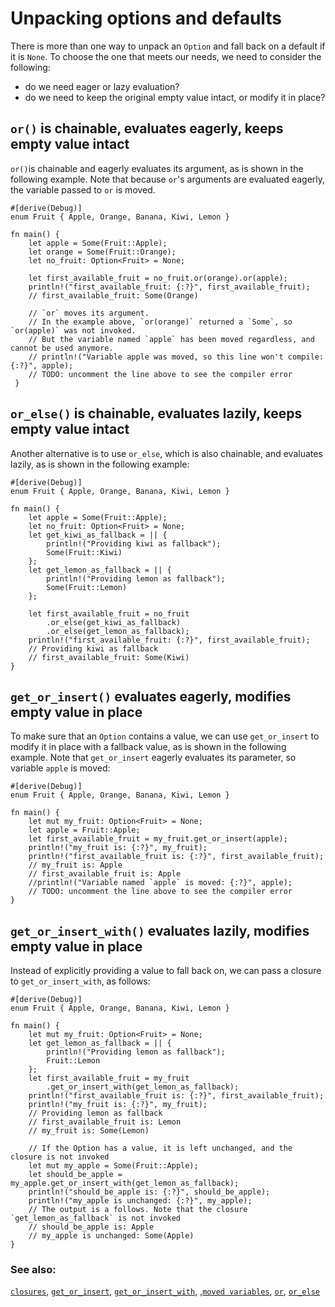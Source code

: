 # Unpacking options and defaults

There is more than one way to unpack an `Option` and fall back on a default if it is `None`. To choose the one that meets our needs, we need to consider the following:
* do we need eager or lazy evaluation?
* do we need to keep the original empty value intact, or modify it in place?

##  `or()` is chainable, evaluates eagerly, keeps empty value intact

`or()`is chainable and eagerly evaluates its argument, as is shown in the following example. Note that because `or`'s arguments are evaluated eagerly, the variable passed to `or` is moved.

```rust,editable
#[derive(Debug)] 
enum Fruit { Apple, Orange, Banana, Kiwi, Lemon }

fn main() {
    let apple = Some(Fruit::Apple);
    let orange = Some(Fruit::Orange);
    let no_fruit: Option<Fruit> = None;

    let first_available_fruit = no_fruit.or(orange).or(apple);
    println!("first_available_fruit: {:?}", first_available_fruit);
    // first_available_fruit: Some(Orange)

    // `or` moves its argument.
    // In the example above, `or(orange)` returned a `Some`, so `or(apple)` was not invoked.
    // But the variable named `apple` has been moved regardless, and cannot be used anymore.
    // println!("Variable apple was moved, so this line won't compile: {:?}", apple);
    // TODO: uncomment the line above to see the compiler error
 }
```

##  `or_else()` is chainable, evaluates lazily, keeps empty value intact

Another alternative is to use `or_else`, which is also chainable, and evaluates lazily, as is shown in the following example:

```rust,editable
#[derive(Debug)] 
enum Fruit { Apple, Orange, Banana, Kiwi, Lemon }

fn main() {
    let apple = Some(Fruit::Apple);
    let no_fruit: Option<Fruit> = None;
    let get_kiwi_as_fallback = || {
        println!("Providing kiwi as fallback");
        Some(Fruit::Kiwi)
    };
    let get_lemon_as_fallback = || {
        println!("Providing lemon as fallback");
        Some(Fruit::Lemon)
    };

    let first_available_fruit = no_fruit
        .or_else(get_kiwi_as_fallback)
        .or_else(get_lemon_as_fallback);
    println!("first_available_fruit: {:?}", first_available_fruit);
    // Providing kiwi as fallback
    // first_available_fruit: Some(Kiwi)
}
```

##  `get_or_insert()` evaluates eagerly, modifies empty value in place

To make sure that an `Option` contains a value, we can use `get_or_insert` to modify it in place with a fallback value, as is shown in the following example. Note that `get_or_insert` eagerly evaluates its parameter, so variable `apple` is moved:

```rust,editable
#[derive(Debug)] 
enum Fruit { Apple, Orange, Banana, Kiwi, Lemon }

fn main() {
    let mut my_fruit: Option<Fruit> = None;
    let apple = Fruit::Apple;
    let first_available_fruit = my_fruit.get_or_insert(apple);
    println!("my_fruit is: {:?}", my_fruit);
    println!("first_available_fruit is: {:?}", first_available_fruit);
    // my_fruit is: Apple
    // first_available_fruit is: Apple
    //println!("Variable named `apple` is moved: {:?}", apple);
    // TODO: uncomment the line above to see the compiler error
}
```

##  `get_or_insert_with()` evaluates lazily, modifies empty value in place

Instead of explicitly providing a value to fall back on, we can pass a closure to `get_or_insert_with`, as follows:
```rust,editable
#[derive(Debug)] 
enum Fruit { Apple, Orange, Banana, Kiwi, Lemon }

fn main() {
    let mut my_fruit: Option<Fruit> = None;
    let get_lemon_as_fallback = || {
        println!("Providing lemon as fallback");
        Fruit::Lemon
    };
    let first_available_fruit = my_fruit
        .get_or_insert_with(get_lemon_as_fallback);
    println!("first_available_fruit is: {:?}", first_available_fruit);
    println!("my_fruit is: {:?}", my_fruit);
    // Providing lemon as fallback
    // first_available_fruit is: Lemon
    // my_fruit is: Some(Lemon)

    // If the Option has a value, it is left unchanged, and the closure is not invoked
    let mut my_apple = Some(Fruit::Apple);
    let should_be_apple = my_apple.get_or_insert_with(get_lemon_as_fallback);
    println!("should_be_apple is: {:?}", should_be_apple);
    println!("my_apple is unchanged: {:?}", my_apple);
    // The output is a follows. Note that the closure `get_lemon_as_fallback` is not invoked
    // should_be_apple is: Apple
    // my_apple is unchanged: Some(Apple)
}
```

### See also:

[`closures`][closures], [`get_or_insert`][get_or_insert], [`get_or_insert_with`][get_or_insert_with], ,[`moved variables`][moved], [`or`][or], [`or_else`][or_else]

[closures]: https://doc.rust-lang.org/book/ch13-01-closures.html
[get_or_insert]: https://doc.rust-lang.org/core/option/enum.Option.html#method.get_or_insert
[get_or_insert_with]: https://doc.rust-lang.org/core/option/enum.Option.html#method.get_or_insert_with
[moved]: https://doc.rust-lang.org/book/ch04-02-references-and-borrowing.html
[or]: https://doc.rust-lang.org/core/option/enum.Option.html#method.or
[or_else]: https://doc.rust-lang.org/core/option/enum.Option.html#method.or_else
